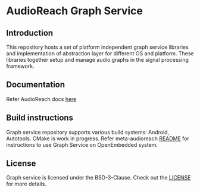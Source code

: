 # AudioReach Graph Service

## Introduction

This repository hosts a set of platform independent graph service libraries and implementation of abstraction layer for different OS and platform.  These libraries together setup and manage audio graphs in the signal processing framework.

## Documentation

Refer AudioReach docs [here](https://audioreach.github.io/design/args_design.html)

## Build instructions

Graph service repository supports various build systems: Android, Autotools. CMake is work in progress.
Refer meta-audioreach [README](https://github.com/Audioreach/meta-audioreach?tab=readme-ov-file#openembedded-build--development-process) for instructions to use Graph Service on OpenEmbedded system.

## License

Graph service is licensed under the BSD-3-Clause. Check out the [LICENSE](LICENSE) for more details.